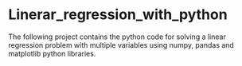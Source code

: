 # Linerar_regression_with_python
The following project contains the python code for solving a linear regression problem with multiple variables using numpy, pandas and matplotlib python libraries.
